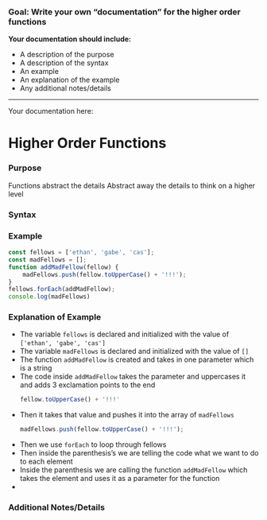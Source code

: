 ### Goal: Write your own “documentation” for the higher order functions
**Your documentation should include:**
- A description of the purpose
- A description of the syntax
- An example
- An explanation of the example
- Any additional notes/details

---
Your documentation here: 

# Higher Order Functions

### Purpose

Functions abstract the details 
Abstract away the details to think on a higher level

### Syntax

### Example

```js
const fellows = ['ethan', 'gabe', 'cas'];
const madFellows = [];
function addMadFellow(fellow) {
    madFellows.push(fellow.toUpperCase() + '!!!');
}
fellows.forEach(addMadFellow);
console.log(madFellows)
```

### Explanation of Example

- The variable `fellows` is declared and initialized with the value of `['ethan', 'gabe', 'cas']`
- The variable `madFellows` is declared and initialized with the value of `[]`
- The function `addMadFellow` is created and takes in one parameter which is a string
- The code inside `addMadFellow` takes the parameter and uppercases it and adds 3 exclamation points to the end
    ```js
    fellow.toUpperCase() + '!!!'
    ```
- Then it takes that value and pushes it into the array of `madFellows`
    ```js
    madFellows.push(fellow.toUpperCase() + '!!!');
    ```
- Then we use `forEach` to loop through fellows
- Then inside the parenthesis’s we are telling the code what we want to do to each element
- Inside the parenthesis we are calling the function `addMadFellow` which takes the element and uses it as a parameter for the function
- 

### Additional Notes/Details

